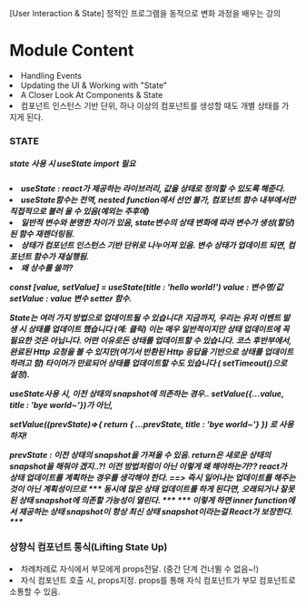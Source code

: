 [User Interaction & State]
정적인 프로그램을 동적으로 변화 과정을 배우는 강의

<h1>Module Content</h1>
<li>Handling Events</li>
<li>Updating the UI & Working with "State"</li>
<li>A Closer Look At Components & State</li>
<li>컴포넌트 인스턴스 기반 단위, 하나 이상의 컴포넌트를 생성할 때도 개별 상태를 가지게 된다.</li>

<h3>STATE</h3>
<h5>state 사용 시  useState import 필요<h5>
<li>useState : react가 제공하는 라이브러리, 값을 상태로 정의할 수 있도록 해준다.</li>
<li>useState함수는 전역, nested function에서 선언 불가, 컴포넌트 함수 내부에서만 직접적으로 불러 올 수 있음(예외는 추후에)</li>
<li>일반적 변수와 분명한 차이가 있음, state변수의 상태 변화에 따라 변수가 생성(할당)된 함수 재렌더링됨.</li>
<li>상태가 컴포넌트 인스턴스 기반 단위로 나누어져 있음. 변수 상태가 업데이트 되면, 컴포넌트 함수가 재실행됨.</li>
<li>왜 상수를 쓸까? </li>

<b>const [value, setValue] = useState(title : 'hello world!')</b>
value    : 변수명/값
setValue : value 변수 setter 함수.


State는 여러 가지 방법으로 업데이트될 수 있습니다!
지금까지, 우리는 유저 이벤트 발생 시 상태를 업데이트 했습니다 (예: 클릭)
이는 매우 일반적이지만 상태 업데이트에 꼭 필요한 것은 아닙니다. 어떤 이유로든 상태를 업데이트할 수 있습니다.
코스 후반부에서, 
완료된 Http 요청을 볼 수 있지만(여기서 반환된 Http 응답을 기반으로 상태를 업데이트하려고 함) 타이머가 만료되어 상태를 업데이트할 수도 있습니다 ( <b>setTimeout()</b>으로 설정).

useState사용 시, 이전 상태의 snapshot에 의존하는 경우..
setValue({...value, title : 'bye world~'})가 아닌, 

<b>setValue((prevState)=>{
    return { ...prevState, title : 'bye world~'}
})</b>
로 사용하자!

prevState : 이전 상태의 snapshot을 가져올 수 있음.
return은 새로운 상태의 snapshot을 해줘야 겠지..?!
이전 방법처럼이 아닌 이렇게 왜 해야하는가?? react가 상태 업데이트를 계획하는 경우를 생각해야 한다.
==> 즉시 일어나는 업데이트를 해주는 것이 아닌 계획성이므로 
*** 동시에 많은 상태 업데이트를 하게 된다면, 오래되거나 잘못된 상태 snapshot에 의존할 가능성이 열린다. ***
*** 이렇게 하면 inner function에서 제공하는 상태 snapshot이 항상 최신 상태 snapshot이라는걸 React가 보장한다. ***

<h3>상향식 컴포넌트 통식(Lifting State Up)</h3>
<li>차례차례로 자식에서 부모에게 props전달. (중간 단계 건너뛸 수 없음~!)</li>
<li>자식 컴포넌트 호출 시, props지정. props를 통해 자식 컴포넌트가 부모 컴포넌트로 소통할 수 있음.</li>

 